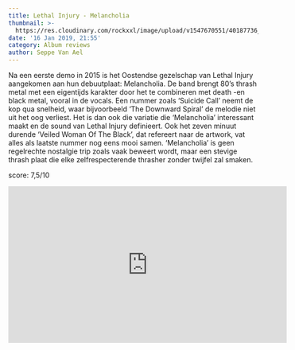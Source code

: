 ```yaml
---
title: Lethal Injury - Melancholia
thumbnail: >-
  https://res.cloudinary.com/rockxxl/image/upload/v1547670551/40187736_1065845246912764_1368249814545858560_n.jpg
date: '16 Jan 2019, 21:55'
category: Album reviews
author: Seppe Van Ael
---
```

Na een eerste demo in 2015 is het Oostendse gezelschap van Lethal Injury aangekomen aan hun debuutplaat: Melancholia. De band brengt 80’s thrash metal met een eigentijds karakter door het te combineren met death -en black metal, vooral in de vocals. Een nummer zoals ‘Suicide Call’ neemt de kop qua snelheid, waar bijvoorbeeld ‘The Downward Spiral’ de melodie niet uit het oog verliest. Het is dan ook die variatie die ‘Melancholia’ interessant maakt en de sound van Lethal Injury definieert. Ook het zeven minuut durende ‘Veiled Woman Of The Black’, dat refereert naar de artwork, vat alles als laatste nummer nog eens mooi samen. ‘Melancholia’ is geen regelrechte nostalgie trip zoals vaak beweert wordt, maar een stevige thrash plaat die elke zelfrespecterende thrasher zonder twijfel zal smaken.

score: 7,5/10

<iframe width="560" height="315" src="https://www.youtube.com/embed/U2bIETXInA0" frameborder="0" allow="accelerometer; autoplay; encrypted-media; gyroscope; picture-in-picture" allowfullscreen></iframe>
